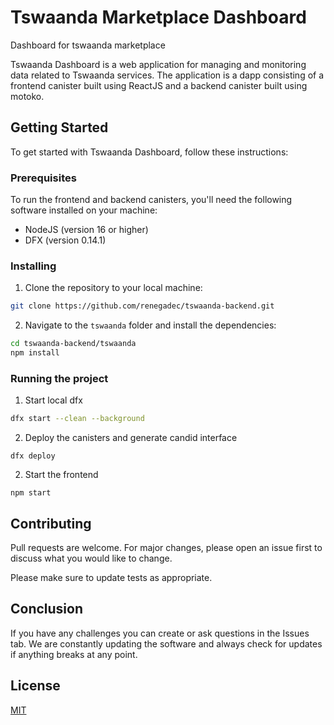# Tswaanda Marketplace Dashboard
Dashboard for tswaanda marketplace

Tswaanda Dashboard is a web application for managing and monitoring data related to Tswaanda services. 
The application is a dapp consisting of a frontend canister built using ReactJS and a backend canister built using motoko. 
 
## Getting Started

To get started with Tswaanda Dashboard, follow these instructions:

### Prerequisites

To run the frontend and backend canisters, you'll need the following software installed on your machine:

- NodeJS (version 16 or higher)
- DFX (version 0.14.1)

### Installing

1. Clone the repository to your local machine:

```bash 
git clone https://github.com/renegadec/tswaanda-backend.git

```

2. Navigate to the `tswaanda` folder and install the dependencies:

```bash
cd tswaanda-backend/tswaanda
npm install
```

### Running the project

1. Start local dfx

```bash
dfx start --clean --background
```
2. Deploy the canisters and generate candid interface

```
dfx deploy
```
2. Start the frontend

```
npm start
```
## Contributing

Pull requests are welcome. For major changes, please open an issue first
to discuss what you would like to change.

Please make sure to update tests as appropriate.

## Conclusion

If you have any challenges you can create or ask questions in the Issues tab. We are constantly updating the software and always check for updates if anything breaks at any point.

## License

[MIT](https://choosealicense.com/licenses/mit/)


